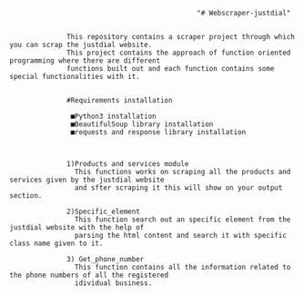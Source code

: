                                                   "# Webscraper-justdial"
                  
                  
                  This repository contains a scraper project through which you can scrap the justdial website.
                  This project contains the approach of function oriented programming where there are different
                  functions built out and each function contains some special functionalities with it.
                  
                  
                  #Requirements installation
                   
                   ■Python3 installation
                   ■BeautifulSoup library installation
                   ■requests and response library installation
                   
                  
                   
                  1)Products and services module
                    This functions works on scraping all the products and services given by the justdial website 
                    and sfter scraping it this will show on your output section.
                    
                  2)Specific_element
                    This function search out an specific element from the justdial website with the help of 
                    parsing the html content and search it with specific class name given to it.
                    
                  3) Get_phone_number 
                    This function contains all the information related to the phone numbers of all the registered
                    idividual business.
                  
                  
                
